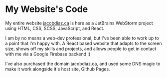# My Website's Code

My entire website [jacobdiaz.ca](jacobdiaz.ca) is here as a JetBrains WebStorm project using HTML, CSS, SCSS, JavaScript, and React.

I am by no means a web-dev professional, but I've been able to work up to a point that I'm happy with. A React based website that adapts to the screen size, shows off my skills and projects, and allows people to get in contact with me via a Google Firebase backend :)

I've also purchased the domain jacobdiaz.ca, and used some DNS magic to make it work alongside it's host site, Github Pages.

